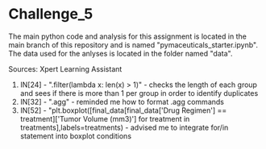# Challenge_5

The main python code and analysis for this assignment is located in the main branch of this repository and is named "pymaceuticals_starter.ipynb". The data used for the anlyses is located in the folder named "data".

Sources: Xpert Learning Assistant 
1. IN[24] - ".filter(lambda x: len(x) > 1)" - checks the length of each group and sees if there is more than 1 per group in order to identify duplicates
2. IN[32] - ".agg" - reminded me how to format .agg commands
4. IN[52] - "plt.boxplot([final_data[final_data['Drug Regimen'] == treatment]['Tumor Volume (mm3)'] for treatment in treatments],labels=treatments) - advised me to integrate for/in statement into boxplot conditions
